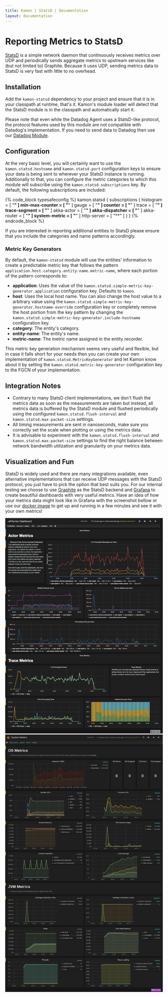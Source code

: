 ```yaml
---
title: Kamon | StatsD | Documentation
layout: documentation
---
```


Reporting Metrics to StatsD
===========================

[StatsD] is a simple network daemon that continuously receives metrics over UDP and periodically sends aggregate metrics
to upstream services like (but not limited to) Graphite. Because it uses UDP, sending metrics data to StatsD is very
fast with little to no overhead.


Installation
------------

Add the `kamon-statsd` dependency to your project and ensure that it is in your classpath at runtime, that's it.
Kamon's module loader will detect that the StatsD module is in the classpath and automatically start it.

Please note that even while the Datadog Agent uses a StatsD-like protocol, the protocol features used by this module are
not compatible with Datadog's implementation. If you need to send data to Datadog then use our [Datadog Module].


Configuration
-------------

At the very basic level, you will certainly want to use the `kamon.statsd.hostname` and `kamon.statsd.port` configuration
keys to ensure your data is being sent to wherever your StatsD instance is running. Additionally to that, you can configure
the metric categories to which this module will subscribe using the `kamon.statsd.subscriptions` key. By default, the
following subscriptions are included:

{% code_block typesafeconfig %}
kamon.statsd {
  subscriptions {
    histogram       = [ "**" ]
    min-max-counter = [ "**" ]
    gauge           = [ "**" ]
    counter         = [ "**" ]
    trace           = [ "**" ]
    trace-segment   = [ "**" ]
    akka-actor      = [ "**" ]
    akka-dispatcher = [ "**" ]
    akka-router     = [ "**" ]
    system-metric   = [ "**" ]
    http-server     = [ "**" ]
  }
}
{% endcode_block %}

If you are interested in reporting additional entities to StatsD please ensure that you include the categories and name
patterns accordingly.


### Metric Key Generators ###

By default, the `kamon-statsd` module will use the entities' information to create a predictable metric key that follows
the pattern `application.host.category.entity-name.metric-name`, where each portion of the pattern corresponds to:

* __application__: Uses the value of the `kamon.statsd.simple-metric-key-generator.application` configuration key.
Defaults to `kamon`.
* __host__: Uses the local host name. You can also change the host value to a arbitrary value using the
`kamon.statsd.simple-metric-key-generator.hostname-override` configuration key or completely remove the host portion
from the key pattern by changing the `kamon.statsd.simple-metric-key-generator.include-hostname` configuration key.
* __category__: The entity's category.
* __entity-name__: The entity's name.
* __metric-name__: The metric name assigned in the entity recorder.

This metric key generation mechanism seems very useful and flexible, but in case it falls short for your needs then you
can create your own implementation of `kamon.statsd.MetricKeyGenerator` and let Kamon know about it by setting the
`kamon.statsd.metric-key-generator` configuration key to the FGCN of your implementation.


Integration Notes
-----------------

* Contrary to many StatsD client implementations, we don't flush the metrics data as soon as the measurements are taken
  but instead, all metrics data is buffered by the StatsD module and flushed periodically using the
  configured `kamon.statsd.flush-interval` and `kamon.statsd.max-packet-size` settings.
* All timing measurements are sent in nanoseconds, make sure you correctly set the scale when plotting or using the
  metrics data.
* It is advisable to experiment with the `kamon.statsd.flush-interval` and `kamon.statsd.max-packet-size` settings to
  find the right balance between network bandwidth utilization and granularity on your metrics data.



Visualization and Fun
---------------------

StatsD is widely used and there are many integrations available, even alternative implementations that can receive UDP
messages with the StatsD protocol, you just have to pick the option that best suits you. For our internal testing we
choose to use [Graphite] as the StatsD backend and [Grafana] to create beautiful dashboards with very useful metrics.
Have an idea of how your metrics data might look like in Grafana with the screenshot bellow or use our [docker image] to
get up and running in a few minutes and see it with your own metrics!

<img class="img-responsive" src="/assets/img/kamon-statsd-grafana.png">

<img class="img-responsive" src="/assets/img/kamon-system-metrics.png">


[StatsD]: https://github.com/etsy/statsd/
[get started]: /introduction/get-started/
[Graphite]: http://graphite.wikidot.com/
[Grafana]: http://grafana.org
[docker image]: https://github.com/kamon-io/docker-grafana-graphite
[Datadog Module]: /backends/datadog/
